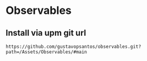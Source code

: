 # Observables

## Install via upm git url

```
https://github.com/gustavopsantos/observables.git?path=/Assets/Observables/#main
```
